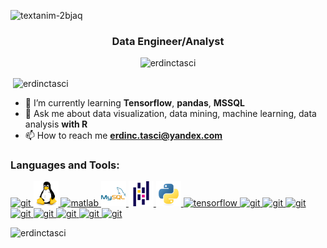 ![textanim-2bjaq](https://github.com/erdinctasci/erdinctasci/assets/101355400/fabaf778-d5f8-4997-b586-60297df5403f)

<h3 align="center">Data Engineer/Analyst</h3>
<p align="center"> <img src="https://komarev.com/ghpvc/?username=erdinctasci&label=Profile%20views&color=ffae00&style=plastic" alt="erdinctasci" /> </p>
<p>&nbsp;<img align="center" src="https://github-readme-stats.vercel.app/api?username=erdinctasci&show_icons=true&theme=dracula&locale=en" alt="erdinctasci" /></p> 

- 🔭 I’m currently learning **Tensorflow**, **pandas**, **MSSQL**
- 💬 Ask me about data visualization, data mining, machine learning, data analysis **with R**
- 📫 How to reach me **erdinc.tasci@yandex.com**




<h3 align="left">Languages and Tools:</h3>

<p align="left"> <a href="https://git-scm.com/" target="_blank" rel="noreferrer"> <img src="https://www.vectorlogo.zone/logos/git-scm/git-scm-icon.svg" alt="git" width="40" height="40"/> </a> <a href="https://www.linux.org/" target="_blank" rel="noreferrer"> <img src="https://raw.githubusercontent.com/devicons/devicon/master/icons/linux/linux-original.svg" alt="linux" width="40" height="40"/> </a> <a href="https://www.mathworks.com/" target="_blank" rel="noreferrer"> <img src="https://upload.wikimedia.org/wikipedia/commons/2/21/Matlab_Logo.png" alt="matlab" width="40" height="40"/> </a> <a href="https://www.mysql.com/" target="_blank" rel="noreferrer"> <img src="https://raw.githubusercontent.com/devicons/devicon/master/icons/mysql/mysql-original-wordmark.svg" alt="mysql" width="40" height="40"/> </a> <a href="https://pandas.pydata.org/" target="_blank" rel="noreferrer"> <img src="https://raw.githubusercontent.com/devicons/devicon/2ae2a900d2f041da66e950e4d48052658d850630/icons/pandas/pandas-original.svg" alt="pandas" width="40" height="40"/> </a> <a href="https://www.python.org" target="_blank" rel="noreferrer"> <img src="https://raw.githubusercontent.com/devicons/devicon/master/icons/python/python-original.svg" alt="python" width="40" height="40"/> </a> <a href="https://www.tensorflow.org" target="_blank" rel="noreferrer"> <img src="https://www.vectorlogo.zone/logos/tensorflow/tensorflow-icon.svg" alt="tensorflow" width="40" height="40"/> </a> 
<a href="https://www.r-project.org/" target="_blank" rel="noreferrer"> <img src="https://www.vectorlogo.zone/logos/r-project/r-project-icon.svg" alt="git" width="40" height="40"/> </a>
<a href="https://www.ibm.com/products/spss-statistics" target="_blank" rel="noreferrer"> <img src="https://upload.wikimedia.org/wikipedia/commons/thumb/e/ea/SPSS_logo.svg/640px-SPSS_logo.svg.png" alt="git" width="40" height="40"/> </a>
<a href="https://powerbi.microsoft.com/en-au/" target="_blank" rel="noreferrer"> <img src="https://www.vectorlogo.zone/logos/microsoft_powerbi/microsoft_powerbi-ar21.svg" alt="git" width="40" height="40"/> </a>
<a href="https://www.tidyverse.org/" target="_blank" rel="noreferrer"> <img src="https://tidyverse.tidyverse.org/logo.png" alt="git" width="40" height="40"/> 
<a href="https://jupyter.org/" target="_blank" rel="noreferrer"> <img src="https://upload.wikimedia.org/wikipedia/commons/thumb/3/38/Jupyter_logo.svg/1200px-Jupyter_logo.svg.png" alt="git" width="40" height="40"/> 
<a href="https://anaconda.org/anaconda/anaconda-navigator" target="_blank" rel="noreferrer"> <img src="https://camo.githubusercontent.com/1cfcc8adffa5ee3eb4a701152f56cf7deaf2f5511d24af61326d446131e1438f/68747470733a2f2f7777772e6e696365706e672e636f6d2f706e672f66756c6c2f38352d3835313035385f616e61636f6e64612d69636f6e2d616e61636f6e64612d707974686f6e2d69636f6e2e706e67" alt="git" width="40" height="40"/> 
<a href="https://www.tableau.com/" target="_blank" rel="noreferrer"> <img src="https://raw.githubusercontent.com/get-icon/geticon/fc0f660daee147afb4a56c64e12bde6486b73e39/icons/tableau-icon.svg" alt="git" width="40" height="40"/> 
<a href="https://www.latex-project.org/" target="_blank" rel="noreferrer"> <img src="https://raw.githubusercontent.com/file-icons/icons/e6e6e6ac8cb1d91867167c228c00a667f4d47101/svg/LaTeX.svg" alt="git" width="40" height="40"/> 

</p>
 
<p><img align="left" src="https://github-readme-stats.vercel.app/api/top-langs?username=erdinctasci&show_icons=true&locale=en&layout=compact" alt="erdinctasci" /></p>



